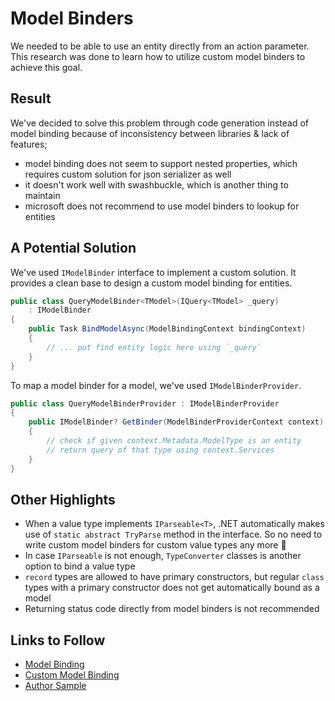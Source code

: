 # Model Binders

We needed to be able to use an entity directly from an action parameter. This
research was done to learn how to utilize custom model binders to achieve this
goal.

## Result

We've decided to solve this problem through code generation instead of model
binding because of inconsistency between libraries & lack of features;

- model binding does not seem to support nested properties, which requires
  custom solution for json serializer as well
- it doesn't work well with swashbuckle, which is another thing to maintain
- microsoft does not recommend to use model binders to lookup for entities

## A Potential Solution

We've used `IModelBinder` interface to implement a custom solution. It provides
a clean base to design a custom model binding for entities.

```csharp
public class QueryModelBinder<TModel>(IQuery<TModel> _query)
    : IModelBinder
{
    public Task BindModelAsync(ModelBindingContext bindingContext)
    {
        // ... put find entity logic here using `_query`
    }
}
```

To map a model binder for a model, we've used `IModelBinderProvider`.

```csharp
public class QueryModelBinderProvider : IModelBinderProvider
{
    public IModelBinder? GetBinder(ModelBinderProviderContext context)
    {
        // check if given context.Metadata.ModelType is an entity
        // return query of that type using context.Services
    }
}
```

## Other Highlights

- When a value type implements `IParseable<T>`, .NET automatically makes use of
  `static abstract TryParse` method in the interface. So no need to write custom
  model binders for custom value types any more :partying_face:
- In case `IParseable` is not enough, `TypeConverter` classes is another option
  to bind a value type
- `record` types are allowed to have primary constructors, but regular `class`
  types with a primary constructor does not get automatically bound as a model
- Returning status code directly from model binders is not recommended

## Links to Follow

- [Model Binding][]
- [Custom Model Binding][]
- [Author Sample][]

[Model Binding]: https://learn.microsoft.com/en-us/aspnet/core/mvc/models/model-binding?view=aspnetcore-8.0
[Custom Model Binding]: https://learn.microsoft.com/en-us/aspnet/core/mvc/advanced/custom-model-binding?view=aspnetcore-8.0
[Author Sample]: https://learn.microsoft.com/en-us/aspnet/core/mvc/advanced/custom-model-binding?view=aspnetcore-8.0#custom-model-binder-sample
